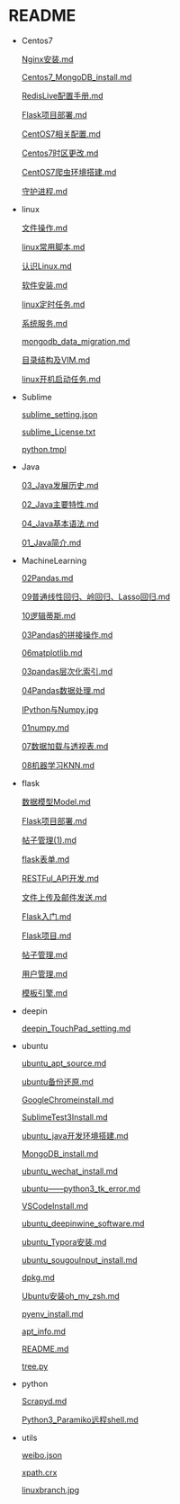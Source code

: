 # README

- Centos7

    [Nginx安装.md](./Centos7/Nginx安装.md)

    [Centos7_MongoDB_install.md](./Centos7/Centos7_MongoDB_install.md)

    [RedisLive配置手册.md](./Centos7/RedisLive配置手册.md)

    [Flask项目部署.md](./Centos7/Flask项目部署.md)

    [CentOS7相关配置.md](./Centos7/CentOS7相关配置.md)

    [Centos7时区更改.md](./Centos7/Centos7时区更改.md)

    [CentOS7爬虫环境搭建.md](./Centos7/CentOS7爬虫环境搭建.md)

    [守护进程.md](./Centos7/守护进程.md)

- linux

    [文件操作.md](./linux/文件操作.md)

    [linux常用脚本.md](./linux/linux常用脚本.md)

    [认识Linux.md](./linux/认识Linux.md)

    [软件安装.md](./linux/软件安装.md)

    [linux定时任务.md](./linux/linux定时任务.md)

    [系统服务.md](./linux/系统服务.md)

    [mongodb_data_migration.md](./linux/mongodb_data_migration.md)

    [目录结构及VIM.md](./linux/目录结构及VIM.md)

    [linux开机启动任务.md](./linux/linux开机启动任务.md)

- Sublime

    [sublime_setting.json](./Sublime/sublime_setting.json)

    [sublime_License.txt](./Sublime/sublime_License.txt)

    [python.tmpl](./Sublime/python.tmpl)

- Java

    [03_Java发展历史.md](./Java/03_Java发展历史.md)

    [02_Java主要特性.md](./Java/02_Java主要特性.md)

    [04_Java基本语法.md](./Java/04_Java基本语法.md)

    [01_Java简介.md](./Java/01_Java简介.md)

- MachineLearning

    [02Pandas.md](./MachineLearning/02Pandas.md)

    [09普通线性回归、岭回归、Lasso回归.md](./MachineLearning/09普通线性回归、岭回归、Lasso回归.md)

    [10逻辑蒂斯.md](./MachineLearning/10逻辑蒂斯.md)

    [03Pandas的拼接操作.md](./MachineLearning/03Pandas的拼接操作.md)

    [06matplotlib.md](./MachineLearning/06matplotlib.md)

    [03pandas层次化索引.md](./MachineLearning/03pandas层次化索引.md)

    [04Pandas数据处理.md](./MachineLearning/04Pandas数据处理.md)

    [IPython与Numpy.jpg](./MachineLearning/IPython与Numpy.jpg)

    [01numpy.md](./MachineLearning/01numpy.md)

    [07数据加载与透视表.md](./MachineLearning/07数据加载与透视表.md)

    [08机器学习KNN.md](./MachineLearning/08机器学习KNN.md)

- flask

    [数据模型Model.md](./flask/数据模型Model.md)

    [Flask项目部署.md](./flask/Flask项目部署.md)

    [帖子管理(1).md](./flask/帖子管理(1).md)

    [flask表单.md](./flask/flask表单.md)

    [RESTFul_API开发.md](./flask/RESTFul_API开发.md)

    [文件上传及邮件发送.md](./flask/文件上传及邮件发送.md)

    [Flask入门.md](./flask/Flask入门.md)

    [Flask项目.md](./flask/Flask项目.md)

    [帖子管理.md](./flask/帖子管理.md)

    [用户管理.md](./flask/用户管理.md)

    [模板引擎.md](./flask/模板引擎.md)

- deepin

    [deepin_TouchPad_setting.md](./deepin/deepin_TouchPad_setting.md)

- ubuntu

    [ubuntu_apt_source.md](./ubuntu/ubuntu_apt_source.md)

    [ubuntu备份还原.md](./ubuntu/ubuntu备份还原.md)

    [GoogleChromeinstall.md](./ubuntu/GoogleChromeinstall.md)

    [SublimeTest3Install.md](./ubuntu/SublimeTest3Install.md)

    [ubuntu_java开发环境搭建.md](./ubuntu/ubuntu_java开发环境搭建.md)

    [MongoDB_install.md](./ubuntu/MongoDB_install.md)

    [ubuntu_wechat_install.md](./ubuntu/ubuntu_wechat_install.md)

    [ubuntu——python3_tk_error.md](./ubuntu/ubuntu——python3_tk_error.md)

    [VSCodeInstall.md](./ubuntu/VSCodeInstall.md)

    [ubuntu_deepinwine_software.md](./ubuntu/ubuntu_deepinwine_software.md)

    [ubuntu_Typora安装.md](./ubuntu/ubuntu_Typora安装.md)

    [ubuntu_sougouInput_install.md](./ubuntu/ubuntu_sougouInput_install.md)

    [dpkg.md](./ubuntu/dpkg.md)

    [Ubuntu安装oh_my_zsh.md](./ubuntu/Ubuntu安装oh_my_zsh.md)

    [pyenv_install.md](./ubuntu/pyenv_install.md)

    [apt_info.md](./ubuntu/apt_info.md)

    [README.md](./README.md)

    [tree.py](./tree.py)

- python

    [Scrapyd.md](./python/Scrapyd.md)

    [Python3_Paramiko远程shell.md](./python/Python3_Paramiko远程shell.md)

- utils

    [weibo.json](./utils/weibo.json)

    [xpath.crx](./utils/xpath.crx)

    [linuxbranch.jpg](./utils/linuxbranch.jpg)

